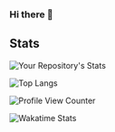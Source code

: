 ### Hi there 👋

<!--
**jeansouza/jeansouza** is a ✨ _special_ ✨ repository because its `README.md` (this file) appears on your GitHub profile.

Here are some ideas to get you started:

- 🔭 I’m currently working on ...
- 🌱 I’m currently learning ...
- 👯 I’m looking to collaborate on ...
- 🤔 I’m looking for help with ...
- 💬 Ask me about ...
- 📫 How to reach me: ...
- 😄 Pronouns: ...
- ⚡ Fun fact: ...
-->

## Stats

![Your Repository's Stats](https://github-readme-stats-jeansouza.vercel.app/api?username=jeansouza&show_icons=true&count_private=true)

![Top Langs](https://github-readme-stats-jeansouza.vercel.app/api/top-langs/?username=jeansouza&count_private=true)

![Profile View Counter](https://komarev.com/ghpvc/?username=jeansouza)

![Wakatime Stats](https://github-readme-stats-jeansouza.vercel.app/api/wakatime?username=jeansouza)

<!-- ## 3. Contributors Badge
![Your Repository's Stats](https://contrib.rocks/image?repo=jeansouza/github-readme-stats)

## 4. Random Joke Generator
![Jokes Card](https://readme-jokes.vercel.app/api)
-->
